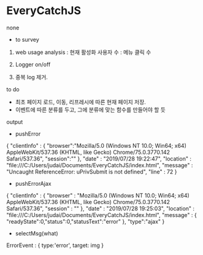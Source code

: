 # EveryCatchJS
none


- to survey 

1. web usage analysis
: 현재 활성화 사용자 수
: 메뉴 클릭 수

2. Logger on/off

3. 중복 log 제거.






to do 


- 최초 페이지 로드, 이동, 리프레시에 따른 현재 페이지 저장.
- 이벤트에 따른 분류를 두고, 그에 분류에 맞는 함수를 만들어야 할 듯





output

- pushError 

{
    "clientInfo" : 
    { 
        "browser":"Mozilla/5.0 (Windows NT 10.0; Win64; x64) AppleWebKit/537.36 (KHTML, like Gecko) Chrome/75.0.3770.142 Safari/537.36",
        "session":""
    },
    "date" : "2019/07/28 19:22:47", 
    "location" : "file:///C:/Users/judai/Documents/EveryCatchJS/index.html",
    "message" : "Uncaught ReferenceError: uPrivSubmit is not defined",
    "line" : 72
}


- pushErrorAjax

{
    "clientInfo" : 
    {
        "browser" : "Mozilla/5.0 (Windows NT 10.0; Win64; x64) AppleWebKit/537.36 (KHTML, like Gecko) Chrome/75.0.3770.142 Safari/537.36",
        "session" : ""
    },
    "date" : "2019/07/28 19:25:03",
    "location" : "file:///C:/Users/judai/Documents/EveryCatchJS/index.html",
    "message" : 
    {
        "readyState":0,"status":0,"statusText":"error"
    },
    "type":"ajax"
}




- selectMsg(what)

ErrorEvent : {
    type:'error',
    target: img
}